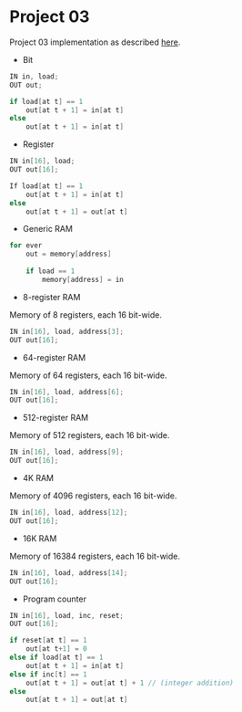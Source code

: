 # Project 03

Project 03 implementation as described [here](//nand2tetris.org/03.php).

- Bit
```c++
IN in, load;
OUT out;
```

```c++
if load[at t] == 1
    out[at t + 1] = in[at t]
else
    out[at t + 1] = in[at t]
```

- Register

```c++
IN in[16], load;
OUT out[16];
```

```c++
If load[at t] == 1
    out[at t + 1] = in[at t]
else
    out[at t + 1] = out[at t]
```

- Generic RAM

```c++
for ever
    out = memory[address]
    
    if load == 1
        memory[address] = in
```

- 8-register RAM

Memory of 8 registers, each 16 bit-wide. 

```c++
IN in[16], load, address[3];
OUT out[16];
```

- 64-register RAM

Memory of 64 registers, each 16 bit-wide. 

```c++
IN in[16], load, address[6];
OUT out[16];
```

- 512-register RAM

Memory of 512 registers, each 16 bit-wide. 

```c++
IN in[16], load, address[9];
OUT out[16];
```

- 4K RAM

Memory of 4096 registers, each 16 bit-wide. 

```c++
IN in[16], load, address[12];
OUT out[16];
```

- 16K RAM

Memory of 16384 registers, each 16 bit-wide. 

```c++
IN in[16], load, address[14];
OUT out[16];
```

- Program counter

```c++
IN in[16], load, inc, reset;
OUT out[16];

```

```c++
if reset[at t] == 1
    out[at t+1] = 0
else if load[at t] == 1
    out[at t + 1] = in[at t]
else if inc[t] == 1
    out[at t + 1] = out[at t] + 1 // (integer addition)
else
    out[at t + 1] = out[at t]

```
